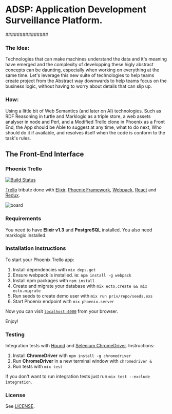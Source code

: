 # ADSP: Application Development Surveillance Platform.
###############


### The Idea:
 Technologies that can make machines understand the data and it's meaning have emerged
 and the complexity of developping these higly abstract concepts can be daunting, especially when working on
 everything at the same time.
 Let's leverage this new suite of technologies to help teams create project from the Abstract way downwards to help
 teams focus on the business logic, without having to worry about details that can slip up.

### How:
 Using a little bit of Web Semantics (and later on AI) technologies.
 Such as RDF Reasoning in turtle and Marklogic as a triple store, a web assets analyser in node and Perl, 
 and a Modified Trello clone in Phoenix as a Front End, the App should be Able to suggest at any time, what to do next,
 Who should do it if available, and resolves itself when the code is conform to the task's rules.

## The Front-End Interface


### Phoenix Trello
[![Build Status](https://travis-ci.org/bigardone/phoenix-trello.svg?branch=master)](https://travis-ci.org/bigardone/phoenix-trello)


[Trello](http://trello.com) tribute done with [Elixir](https://github.com/elixir-lang/elixir), [Phoenix Framework](https://github.com/phoenixframework/phoenix), [Webpack](https://github.com/webpack/webpack), [React](https://github.com/facebook/react) and [Redux](https://github.com/rackt/redux).

![`board`](http://codeloveandboards.com/images/blog/trello_tribute_pt_1/sign-in-a8fa19da.jpg)


### Requirements
You need to have **Elixir v1.3** and **PostgreSQL** installed.
You also need marklogic installed.

### Installation instructions
To start your Phoenix Trello app:

  1. Install dependencies with `mix deps.get`
  2. Ensure webpack is installed. ie: `npm install -g webpack`
  3. Install npm packages with `npm install`
  4. Create and migrate your database with `mix ecto.create && mix ecto.migrate`
  5. Run seeds to create demo user with `mix run priv/repo/seeds.exs`
  6. Start Phoenix endpoint with `mix phoenix.server`

Now you can visit [`localhost:4000`](http://localhost:4000) from your browser.

Enjoy!

### Testing
Integration tests with [Hound](https://github.com/HashNuke/hound) and [Selenium ChromeDriver](https://github.com/SeleniumHQ/selenium/wiki/ChromeDriver). Instructions:

  1. Install **ChromeDriver** with `npm install -g chromedriver`
  2. Run **ChromeDriver** in a new terminal window with `chromedriver &`
  3. Run tests with `mix test`

If you don't want to run integration tests just run `mix test --exclude integration`.

### License

See [LICENSE](LICENSE).
